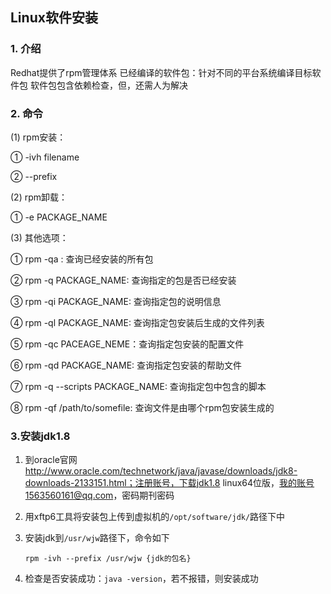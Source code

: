 ## Linux软件安装

### 1. 介绍

Redhat提供了rpm管理体系    已经编译的软件包：针对不同的平台系统编译目标软件包    软件包包含依赖检查，但，还需人为解决

### 2. 命令

(1)    rpm安装： 

①    -ivh filename

②  --prefix 

(2) rpm卸载： 

①    -e PACKAGE_NAME

(3)    其他选项：

①   rpm -qa : 查询已经安装的所有包

②   rpm -q PACKAGE_NAME: 查询指定的包是否已经安装

③   rpm -qi PACKAGE_NAME: 查询指定包的说明信息

④   rpm -ql PACKAGE_NAME: 查询指定包安装后生成的文件列表

⑤   rpm -qc PACEAGE_NEME：查询指定包安装的配置文件

⑥   rpm -qd PACKAGE_NAME: 查询指定包安装的帮助文件

⑦   rpm -q --scripts PACKAGE_NAME: 查询指定包中包含的脚本 

⑧   rpm -qf /path/to/somefile: 查询文件是由哪个rpm包安装生成的



### 3.安装jdk1.8

1. 到oracle官网 http://www.oracle.com/technetwork/java/javase/downloads/jdk8-downloads-2133151.html；注册账号，下载jdk1.8 linux64位版，我的账号1563560161@qq.com，密码期刊密码

2. 用xftp6工具将安装包上传到虚拟机的`/opt/software/jdk/`路径下中

3. 安装jdk到`/usr/wjw`路径下，命令如下

   `rpm -ivh --prefix /usr/wjw {jdk的包名}`

4. 检查是否安装成功：`java -version`，若不报错，则安装成功